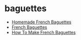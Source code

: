 # baguettes

 * [Homemade French Baguettes](../../index/h/homemade-french-baguettes.json)
 * [French Baguettes](../../index/f/french-baguettes.json)
 * [How To Make French Baguettes](../../index/h/how-to-make-french-baguettes.json)
